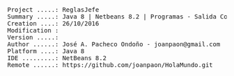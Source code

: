 <pre>

Project .....: ReglasJefe
Summary .....: Java 8 | Netbeans 8.2 | Programas - Salida Consola #02
Creation ....: 26/10/2016
Modification : 
Version .....: 
Author ......: José A. Pacheco Ondoño - joanpaon@gmail.com
Platform ....: Java 8
IDE .........: NetBeans 8.2
Remote ......: https://github.com/joanpaon/HolaMundo.git

</pre>
